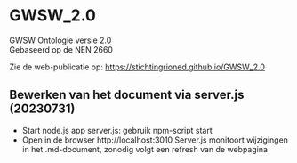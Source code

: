 # GWSW_2.0
GWSW Ontologie versie 2.0  
Gebaseerd op de NEN 2660

Zie de web-publicatie op: https://stichtingrioned.github.io/GWSW_2.0

## Bewerken van het document via server.js (20230731)
- Start node.js app server.js: gebruik npm-script start
- Open in de browser http://localhost:3010
Server.js monitoort wijzigingen in het .md-document, zonodig volgt een refresh van de webpagina